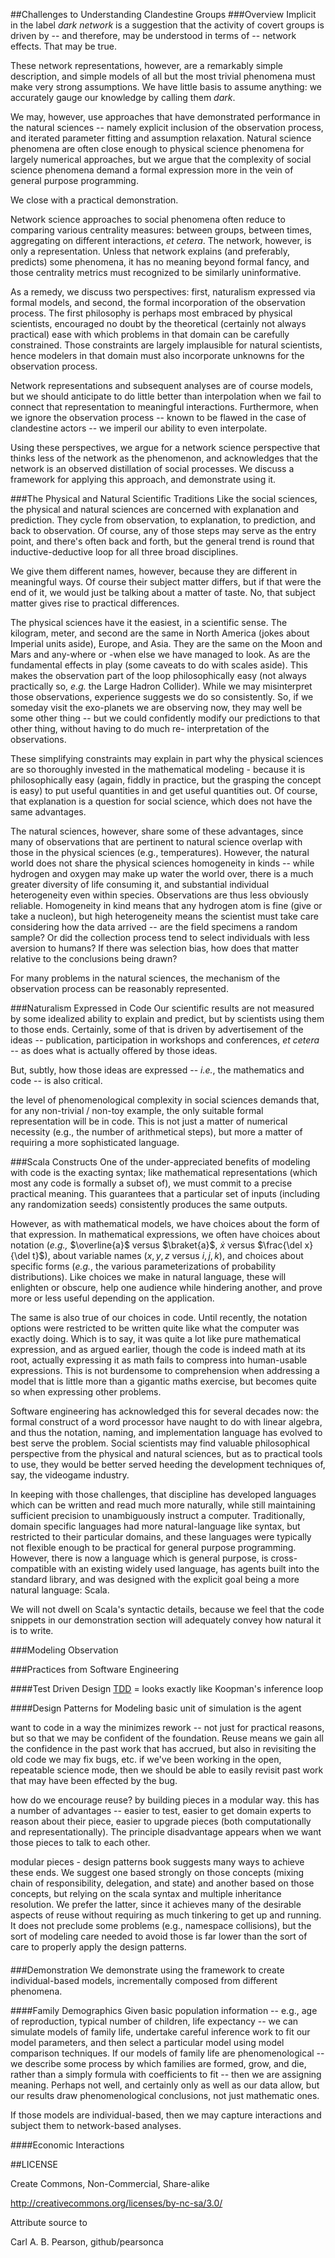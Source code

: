 ##Challenges to Understanding Clandestine Groups
###Overview
Implicit in the label *dark network* is a suggestion that the activity of
covert groups is driven by -- and therefore, may be understood in terms of --
network effects.  That may be true.

These network representations, however, are a remarkably simple description, and
simple models of all but the most trivial phenomena must make very strong
assumptions.  We have little basis to assume anything: we accurately gauge our
knowledge by calling them *dark*.

We may, however, use approaches that have demonstrated performance in the
natural sciences -- namely explicit inclusion of the observation process, and
iterated parameter fitting and assumption relaxation.  Natural science phenomena are often close enough to
physical science phenomena for largely numerical approaches, but we argue that
the complexity of social science phenomena demand a formal expression more in
the vein of general purpose programming.

We close with a practical demonstration.

Network science approaches to social phenomena often reduce to comparing various
centrality measures: between groups, between times, aggregating on different
interactions, *et cetera*.  The network, however, is only a representation.
Unless that network explains (and preferably, predicts) some phenomena, it has
no meaning beyond formal fancy, and those centrality metrics must recognized to
be similarly uninformative.

As a remedy, we discuss two perspectives: first, naturalism expressed via
formal models, and second, the formal incorporation of the observation process.
The first philosophy is perhaps most embraced by physical scientists, encouraged
no doubt by the theoretical (certainly not always practical) ease with which
problems in that domain can be carefully constrained.  Those constraints are
largely implausible for natural scientists, hence modelers in that domain must
also incorporate unknowns for the observation process.

Network representations and subsequent analyses are of course models, but we
should anticipate to do little better than interpolation when we fail to connect
that representation to meaningful interactions.  Furthermore, when we ignore the
observation process -- known to be flawed in the case of clandestine actors --
we imperil our ability to even interpolate.

Using these perspectives, we argue for a network science perspective that
thinks less of the network as the phenomenon, and acknowledges that the network
is an observed distillation of social processes.  We discuss a framework for
applying this approach, and demonstrate using it.

###The Physical and Natural Scientific Traditions
Like the social sciences, the physical and natural sciences are concerned with
explanation and prediction.  They cycle from observation, to explanation, to
prediction, and back to observation.  Of course, any of those steps may serve as
the entry point, and there's often back and forth, but the general trend is
round that inductive-deductive loop for all three broad disciplines.

We give them different names, however, because they are different in meaningful
ways.  Of course their subject matter differs, but if that were the end of it,
we would just be talking about a matter of taste.  No, that subject matter gives
rise to practical differences.

The physical sciences have it the easiest, in a scientific sense.  The kilogram,
meter, and second are the same in North America (jokes about Imperial units
aside), Europe, and Asia.  They are the same on the Moon and Mars and
any-where or -when else we have managed to look.  As are the fundamental effects
in play (some caveats to do with scales aside).  This makes the observation part
of the loop philosophically easy (not always practically so, *e.g.* the
Large Hadron Collider).  While we may misinterpret those observations, experience
suggests we do so consistently.  So, if we someday visit the exo-planets we are
observing now, they may well be some other thing -- but we could confidently
modify our predictions to that other thing, without having to do much re-
interpretation of the observations.

These simplifying constraints may explain in part why the physical sciences are
so thoroughly invested in the mathematical modeling - because it is
philosophically easy (again, fiddly in practice, but the grasping the concept is
easy) to put useful quantities in and get useful quantities out.  Of course,
that explanation is a question for social science, which does not have the same
advantages.

The natural sciences, however, share some of these advantages, since many of
observations that are pertinent to natural science overlap with those in the
physical sciences (e.g., temperatures).  However, the natural world does not
share the physical sciences homogeneity in kinds -- while hydrogen and oxygen
may make up water the world over, there is a much greater diversity of life
consuming it, and substantial individual heterogeneity even within species.
Observations are thus less obviously reliable.  Homogeneity in kind means that
any hydrogen atom is fine (give or take a nucleon), but high heterogeneity
means the scientist must take care considering how the data arrived -- are the
field specimens a random sample?  Or did the collection process tend to select
individuals with less aversion to humans?  If there was selection bias, how does
that matter relative to the conclusions being drawn?

For many problems in the natural sciences, the mechanism of the observation
process can be reasonably represented.

###Naturalism Expressed in Code
Our scientific results are not measured by some idealized ability to explain and
predict, but by scientists using them to those ends.  Certainly, some of that is
driven by advertisement of the ideas -- publication, participation in workshops
and conferences, *et cetera* -- as does what is actually offered by those ideas.

But, subtly, how those ideas are expressed -- *i.e.*, the mathematics and code
-- is also critical.  

the level of phenomenological complexity in social sciences demands that, for
any non-trivial / non-toy example, the only suitable formal representation will
be in code.  This is not just a matter of numerical necessity (e.g., the
number of arithmetical steps), but more a matter of requiring a more sophisticated
language.

###Scala Constructs
One of the under-appreciated benefits of modeling with code is the exacting
syntax; like mathematical representations (which most any code is formally a
subset of), we must commit to a precise practical meaning.  This guarantees that
a particular set of inputs (including any randomization seeds) consistently
produces the same outputs.

However, as with mathematical models, we have choices about the form of that
expression.  In mathematical expressions, we often have choices about notation
(*e.g.,* $\overline{a}$ versus $\braket{a}$, $\dot{x}$ versus
$\frac{\del x}{\del t}$), about variable names ($x, y, z$ versus $i,j,k$), and
choices about specific forms (*e.g.*, the various parameterizations of
probability distributions).  Like choices we make in natural language, these will
enlighten or obscure, help one audience while hindering another, and prove more
or less useful depending on the application.

The same is also true of our choices in code.  Until recently, the
notation options were restricted to be written quite like what the computer was
exactly doing.  Which is to say, it was quite a lot like pure mathematical
expression, and as argued earlier, though the code is indeed math at its root,
actually expressing it as math fails to compress into human-usable expressions.
This is not burdensome to comprehension when addressing a model that is little
more than a gigantic maths exercise, but becomes quite so when expressing other
problems.

Software engineering has acknowledged this for several decades now: the formal
construct of a word processor have naught to do with linear algebra, and thus
the notation, naming, and implementation language has evolved to best serve the
problem.  Social scientists may find valuable philosophical perspective from the
physical and natural sciences, but as to practical tools to use, they would be
better served heeding the development techniques of, say, the videogame industry.

In keeping with those challenges, that discipline has developed languages which
can be written and read much more naturally, while still maintaining sufficient
precision to unambiguously instruct a computer.  Traditionally, domain specific
languages had more natural-language like syntax, but restricted to their particular
domains, and these languages were typically not flexible enough to be practical
for general purpose programming.  However, there is now a language which is general
purpose, is cross-compatible with an existing widely used language, has agents
built into the standard library, and was designed with the explicit goal being
a more natural language: Scala.

We will not dwell on Scala's syntactic details, because we feel that the code
snippets in our demonstration section will adequately convey how natural it is
to write.

###Modeling Observation

###Practices from Software Engineering

####Test Driven Design
[TDD][janzen2005test] = looks exactly like Koopman's inference loop

####Design Patterns for Modeling
basic unit of simulation is the agent

want to code in a way the minimizes rework -- not just for practical reasons,
but so that we may be confident of the foundation.  Reuse means we gain all the
confidence in the past work that has accrued, but also in revisiting the old code
we may fix bugs, etc.  if we've been working in the open, repeatable science mode,
then we should be able to easily revisit past work that may have been effected by
the bug.

how do we encourage reuse?  by building pieces in a modular way.  this has a number of
advantages -- easier to test, easier to get domain experts to reason about their
piece, easier to upgrade pieces (both computationally and representationally).
The principle disadvantage appears when we want those pieces to talk to each other.

modular pieces - design patterns book suggests many ways to achieve these ends.
We suggest one based strongly on those concepts (mixing chain of responsibility,
delegation, and state) and another based on those concepts, but relying
on the scala syntax and multiple inheritance resolution.  We prefer the latter,
since it achieves many of the desirable aspects of reuse without requiring
as much tinkering to get up and running.  It does not preclude some problems (e.g.,
namespace collisions), but the sort of modeling care needed to avoid those is far
lower than the sort of care to properly apply the design patterns.

####

###Demonstration
We demonstrate using the framework to create individual-based models, incrementally composed
from different phenomena.

####Family Demographics
Given basic population information -- e.g., age of reproduction, typical number of children,
life expectancy -- we can simulate models of family life, undertake careful inference
work to fit our model parameters, and then select a particular model using model comparison
techniques.  If our models of family life are phenomenological -- we describe some
process by which families are formed, grow, and die, rather than a simply formula with
coefficients to fit -- then we are assigning meaning.  Perhaps not well, and certainly only
as well as our data allow, but our results draw phenomenological conclusions, not just
mathematic ones.

If those models are individual-based, then we may capture interactions and subject them to
network-based analyses.

####Economic Interactions

##LICENSE

Create Commons, Non-Commercial, Share-alike

http://creativecommons.org/licenses/by-nc-sa/3.0/

Attribute source to

Carl A. B. Pearson, github/pearsonca

[janzen2005test]: http://digitalcommons.calpoly.edu/cgi/viewcontent.cgi?article=1034&context=csse_fac ""
